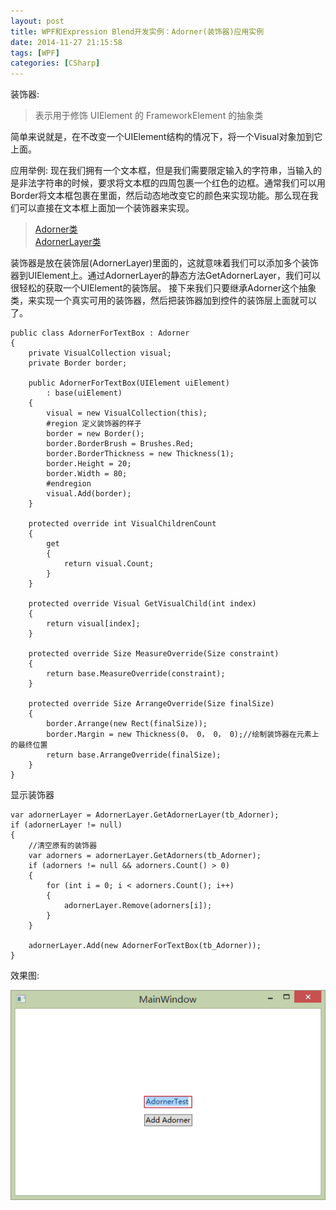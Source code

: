 ```yaml
---
layout: post
title: WPF和Expression Blend开发实例：Adorner(装饰器)应用实例
date: 2014-11-27 21:15:58
tags: [WPF]
categories: [CSharp]
---
```

装饰器:
> 表示用于修饰 UIElement 的 FrameworkElement 的抽象类

简单来说就是，在不改变一个UIElement结构的情况下，将一个Visual对象加到它上面。

应用举例:
现在我们拥有一个文本框，但是我们需要限定输入的字符串，当输入的是非法字符串的时候，要求将文本框的四周包裹一个红色的边框。通常我们可以用Border将文本框包裹在里面，然后动态地改变它的颜色来实现功能。那么现在我们可以直接在文本框上面加一个装饰器来实现。

> [Adorner类](http://msdn.microsoft.com/zh-cn/library/system.windows.documents.adorner.aspx)  
> [AdornerLayer类](http://msdn.microsoft.com/zh-cn/library/system.windows.documents.adornerlayer.aspx)

装饰器是放在装饰层(AdornerLayer)里面的，这就意味着我们可以添加多个装饰器到UIElement上。通过AdornerLayer的静态方法GetAdornerLayer，我们可以很轻松的获取一个UIElement的装饰层。
接下来我们只要继承Adorner这个抽象类，来实现一个真实可用的装饰器，然后把装饰器加到控件的装饰层上面就可以了。
```CSharp
public class AdornerForTextBox : Adorner
{
    private VisualCollection visual;
    private Border border;

    public AdornerForTextBox(UIElement uiElement)
        : base(uiElement)
    {
        visual = new VisualCollection(this);
        #region 定义装饰器的样子
        border = new Border();
        border.BorderBrush = Brushes.Red;
        border.BorderThickness = new Thickness(1);
        border.Height = 20;
        border.Width = 80;
        #endregion
        visual.Add(border);
    }

    protected override int VisualChildrenCount
    {
        get
        {
            return visual.Count;
        }
    }

    protected override Visual GetVisualChild(int index)
    {
        return visual[index];
    }

    protected override Size MeasureOverride(Size constraint)
    {
        return base.MeasureOverride(constraint);
    }

    protected override Size ArrangeOverride(Size finalSize)
    {
        border.Arrange(new Rect(finalSize));
        border.Margin = new Thickness(0， 0， 0， 0);//绘制装饰器在元素上的最终位置
        return base.ArrangeOverride(finalSize);
    }
}
```
显示装饰器
```CSharp
var adornerLayer = AdornerLayer.GetAdornerLayer(tb_Adorner);
if (adornerLayer != null)
{
    //清空原有的装饰器
    var adorners = adornerLayer.GetAdorners(tb_Adorner);
    if (adorners != null && adorners.Count() > 0)
    {
        for (int i = 0; i < adorners.Count(); i++)
        {
            adornerLayer.Remove(adorners[i]);
        }
    }

    adornerLayer.Add(new AdornerForTextBox(tb_Adorner));
}
```
效果图:

![Image](https://raw.githubusercontent.com/tianjyan/tianjyan.github.io/master/images/2014-11-27-WPFAdorner-01.png)

